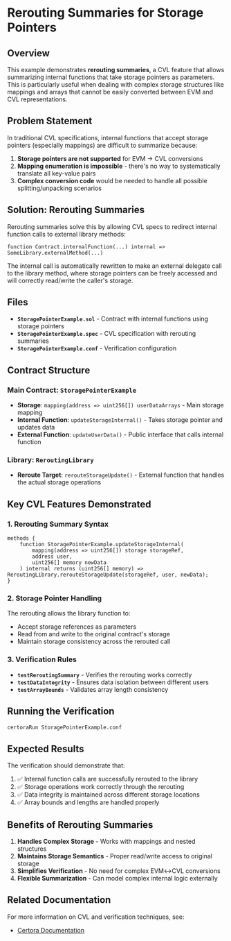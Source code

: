 # Rerouting Summaries for Storage Pointers

## Overview

This example demonstrates **rerouting summaries**, a CVL feature that allows summarizing internal functions that take storage pointers as parameters. This is particularly useful when dealing with complex storage structures like mappings and arrays that cannot be easily converted between EVM and CVL representations.

## Problem Statement

In traditional CVL specifications, internal functions that accept storage pointers (especially mappings) are difficult to summarize because:

1. **Storage pointers are not supported** for EVM → CVL conversions
2. **Mapping enumeration is impossible** - there's no way to systematically translate all key-value pairs
3. **Complex conversion code** would be needed to handle all possible splitting/unpacking scenarios

## Solution: Rerouting Summaries

Rerouting summaries solve this by allowing CVL specs to redirect internal function calls to external library methods:

```cvl
function Contract.internalFunction(...) internal => SomeLibrary.externalMethod(...)
```

The internal call is automatically rewritten to make an external delegate call to the library method, where storage pointers can be freely accessed and will correctly read/write the caller's storage.

## Files

- **`StoragePointerExample.sol`** - Contract with internal functions using storage pointers
- **`StoragePointerExample.spec`** - CVL specification with rerouting summaries
- **`StoragePointerExample.conf`** - Verification configuration

## Contract Structure

### Main Contract: `StoragePointerExample`

- **Storage**: `mapping(address => uint256[]) userDataArrays` - Main storage mapping
- **Internal Function**: `updateStorageInternal()` - Takes storage pointer and updates data
- **External Function**: `updateUserData()` - Public interface that calls internal function

### Library: `ReroutingLibrary`

- **Reroute Target**: `rerouteStorageUpdate()` - External function that handles the actual storage operations

## Key CVL Features Demonstrated

### 1. Rerouting Summary Syntax

```cvl
methods {
    function StoragePointerExample.updateStorageInternal(
        mapping(address => uint256[]) storage storageRef,
        address user,
        uint256[] memory newData
    ) internal returns (uint256[] memory) => ReroutingLibrary.rerouteStorageUpdate(storageRef, user, newData);
}
```

### 2. Storage Pointer Handling

The rerouting allows the library function to:
- Accept storage references as parameters
- Read from and write to the original contract's storage
- Maintain storage consistency across the rerouted call

### 3. Verification Rules

- **`testReroutingSummary`** - Verifies the rerouting works correctly
- **`testDataIntegrity`** - Ensures data isolation between different users
- **`testArrayBounds`** - Validates array length consistency

## Running the Verification

```bash
certoraRun StoragePointerExample.conf
```

## Expected Results

The verification should demonstrate that:

1. ✅ Internal function calls are successfully rerouted to the library
2. ✅ Storage operations work correctly through the rerouting
3. ✅ Data integrity is maintained across different storage locations
4. ✅ Array bounds and lengths are handled properly

## Benefits of Rerouting Summaries

1. **Handles Complex Storage** - Works with mappings and nested structures
2. **Maintains Storage Semantics** - Proper read/write access to original storage
3. **Simplifies Verification** - No need for complex EVM↔CVL conversions
4. **Flexible Summarization** - Can model complex internal logic externally

## Related Documentation

For more information on CVL and verification techniques, see:
- [Certora Documentation](https://docs.certora.com)